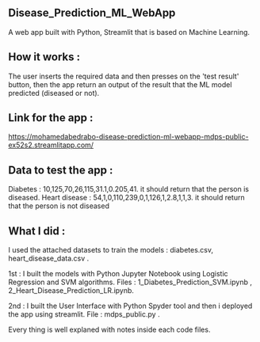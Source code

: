 ## Disease_Prediction_ML_WebApp
A web app built with Python, Streamlit that is based on Machine Learning.

## How it works :
The user inserts the required data and then presses on the 'test result' button,
then the app return an output of the result that the ML model predicted (diseased or not).

## Link for the app :
https://mohamedabedrabo-disease-prediction-ml-webapp-mdps-public-ex52s2.streamlitapp.com/

## Data to test the app :
Diabetes : 10,125,70,26,115,31.1,0.205,41. it should return that the person is diseased.
Heart disease : 54,1,0,110,239,0,1,126,1,2.8,1,1,3. it should return that the person is not diseased

## What I did :
I used the attached datasets to train the models : diabetes.csv, heart_disease_data.csv .

1st : I built the models with Python Jupyter Notebook using Logistic Regression and SVM algorithms.
Files : 1_Diabetes_Prediction_SVM.ipynb , 2_Heart_Disease_Prediction_LR.ipynb.

2nd : I built the User Interface with Python Spyder tool and then i deployed the app using streamlit.
File : mdps_public.py .

Every thing is well explaned with notes inside each code files.


